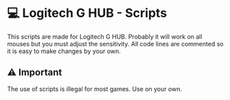
# 💻 Logitech G HUB - Scripts

This scripts are made for Logitech G HUB. Probably it will work on all mouses but you must adjust the sensitivity. All code lines are commented so it is easy to make changes by your own.

## ⚠️ Important

The use of scripts is illegal for most games. Use on your own.
